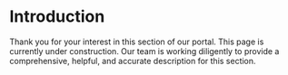 # Introduction

Thank you for your interest in this section of our portal. This page is currently under construction. Our team is working diligently to provide a comprehensive, helpful, and accurate description for this section.
